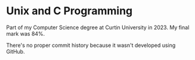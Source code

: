 # Unix and C Programming
Part of my Computer Science degree at Curtin University in 2023. My final mark was 84%.

There's no proper commit history because it wasn't developed using GitHub.
